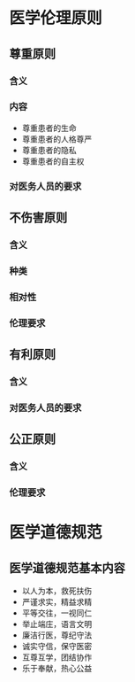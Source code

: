 # 医学伦理原则

## 尊重原则

### 含义

### 内容

- 尊重患者的生命
- 尊重患者的人格尊严
- 尊重患者的隐私
- 尊重患者的自主权

### 对医务人员的要求


## 不伤害原则

### 含义

### 种类

### 相对性

### 伦理要求

## 有利原则

### 含义

### 对医务人员的要求

## 公正原则

### 含义

### 伦理要求

# 医学道德规范

## 医学道德规范基本内容

- 以人为本，救死扶伤
- 严谨求实，精益求精
- 平等交往，一视同仁
- 举止端庄，语言文明
- 廉洁行医，尊纪守法
- 诚实守信，保守医密
- 互尊互学，团结协作
- 乐于奉献，热心公益


